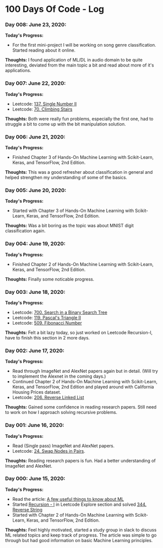 # 100 Days Of Code - Log

### Day 008: June 23, 2020:

**Today's Progress:**
- For the first mini-project I will be working on song genre classification. Started reading about it online. 

**Thoughts:**
I found application of ML/DL in audio domain to be quite interesting, deviated from the main topic a bit and read about more of it's applications.


### Day 007: June 22, 2020:

**Today's Progress:** 
- Leetcode: [137. Single Number II](https://leetcode.com/problems/single-number-ii/)
- Leetcode: [70. Climbing Stairs](https://leetcode.com/problems/climbing-stairs/)

**Thoughts:** 
Both were really fun problems, especially the first one, had to struggle a bit to come up with the bit manipulation solution.


### Day 006: June 21, 2020:

**Today's Progress:** 
- Finished Chapter 3 of Hands-On Machine Learning with Scikit-Learn, Keras, and TensorFlow, 2nd Edition.

**Thoughts:**
This was a good refresher about classification in general and helped strengthen my understanding of some of the basics.

### Day 005: June 20, 2020:

**Today's Progress:**
- Started with Chapter 3 of Hands-On Machine Learning with Scikit-Learn, Keras, and TensorFlow, 2nd Edition.

**Thoughts:** Was a bit boring as the topic was about MNIST digit classification again.

### Day 004: June 19, 2020:

**Today's Progress:**
- Finished Chapter 2 of Hands-On Machine Learning with Scikit-Learn, Keras, and TensorFlow, 2nd Edition.

**Thoughts:** Finally some noticable progress.


### Day 003: June 18, 2020:

**Today's Progress:**
- Leetcode: [700. Search in a Binary Search Tree](https://leetcode.com/problems/search-in-a-binary-search-tree/)
- Leetcode: [119. Pascal's Triangle II](https://leetcode.com/problems/search-in-a-binary-search-tree/)
- Leetcode: [509. Fibonacci Number](https://leetcode.com/problems/fibonacci-number/)

**Thoughts:** Felt a bit lazy today, so just worked on Leetcode Recursion-I, have to finish this section in 2 more days. 


### Day 002: June 17, 2020:

**Today's Progress:**
- Read through ImageNet and AlexNet papers again but in detail. (Will try to implement the Alexnet in the coming days.)
- Continued Chapter 2 of Hands-On Machine Learning with Scikit-Learn, Keras, and TensorFlow, 2nd Edition and played around with California Housing Prices dataset.
- Leetcode: [206. Reverse Linked List](https://leetcode.com/problems/reverse-linked-list/)

**Thoughts:** Gained some confidence in reading research papers. Still need to work on how I approach solving recursive problems. 


### Day 001: June 16, 2020:

**Today's Progress:**
- Read (Single pass) ImageNet and AlexNet papers.
- Leetcode: [24. Swap Nodes in Pairs](https://leetcode.com/problems/swap-nodes-in-pairs/).

**Thoughts:** Reading research papers is fun. Had a better understanding of ImageNet and AlexNet.


### Day 000: June 15, 2020:

**Today's Progress:**
 - Read the article: [A few useful things to know about ML](https://homes.cs.washington.edu/~pedrod/papers/cacm12.pdf)
 - Started [Recursion - I](https://leetcode.com/explore/learn/card/recursion-i/250/principle-of-recursion/) in Leetcode Explore section and solved [344. Reverse String](https://leetcode.com/problems/reverse-string/)
 - Started with Chapter 2 of Hands-On Machine Learning with Scikit-Learn, Keras, and TensorFlow, 2nd Edition.

**Thoughts:** Feel highly motivated, started a study group in slack to discuss ML related topics and keep track of progress. The article was simple to go through but had good information on basic Machine Learning principles. 
